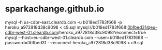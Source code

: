 # sparkachange.github.io
mysql -h us-cdbr-east.cleardb.com -u b018ed1783f668 -p heroku_a972818d38c9098 < c9.sql
mysql://b018ed1783f668:0b1bed31@eu-cdbr-west-01.cleardb.com/heroku_a972818d38c9098?reconnect=true
mysql --host=eu-cdbr-west-01.cleardb.com --user=b018ed1783f668 --password=0b1bed31 --reconnect heroku_a972818d38c9098 < c9.sql
